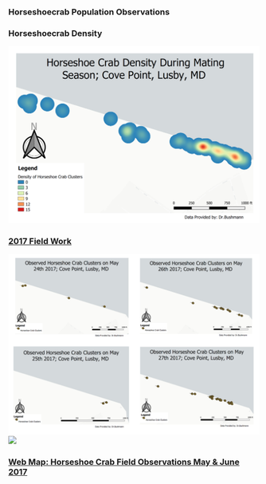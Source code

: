 ### Horseshoecrab Population Observations 

### Horseshoecrab Density 
<img src="../images/CrabDensity.PNG"/>
 
### [2017 Field Work](project2_486/Fieldwork.md)
<img src="../images/MayCrabs.PNG"/>
<img src="../images/JuneCrabs.PNG"/>

### [Web Map: Horseshoe Crab Field Observations May & June 2017](/NewWebMap/qgis2web_2020_04_19-15_30_31_588277)
